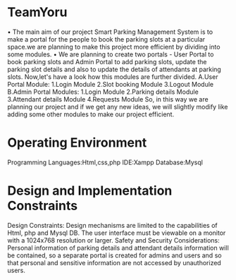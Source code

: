 # TeamYoru
• The main aim of our project Smart Parking Management System is to make a portal for the people to book the parking slots at a particular space.we are planning to make this         project more efficient by dividing into some modules.
• We are planning to create two portals - User Portal to book parking slots and Admin Portal to add parking slots, update the parking slot details and also to update the             details of attendants at parking slots.
Now,let's have a look how this modules are further divided.
  A.User Portal Module:
  1.Login Module 
  2.Slot booking Module 
  3.Logout Module 
  B.Admin Portal Modules:
  1.Login Module
  2.Parking details Module 
  3.Attendant details Module 
  4.Requests Module 
So, in this way we are planning our project and if we get any new ideas, we will slightly modify like adding some other modules to make our project efficient.
# Operating Environment
Programming Languages:Html,css,php
IDE:Xampp
Database:Mysql
# Design and Implementation Constraints
  Design Constraints:
Design mechanisms are limited to the capabilities of Html, php and Mysql DB. The user interface must be viewable on a monitor with a 1024x768 resolution or larger.
  Safety and Security Considerations:
Personal information of parking details and attendant details information will be contained, so a separate portal is created for admins and users and so that personal and sensitive information are not accessed by unauthorized users.

